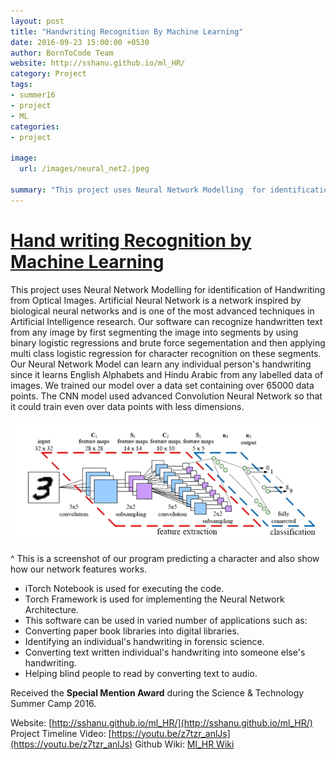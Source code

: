 ```yaml
---
layout: post
title: "Handwriting Recognition By Machine Learning"
date: 2016-09-23 15:00:00 +0530
author: BornToCode Team
website: http://sshanu.github.io/ml_HR/
category: Project
tags:
- summer16
- project
- ML
categories:
- project

image:
  url: /images/neural_net2.jpeg

summary: "This project uses Neural Network Modelling  for identification of Handwriting from Optical Images."
---
```


# [Hand writing Recognition by Machine Learning](http://sshanu.github.io/ml_HR/)

This project uses Neural Network Modelling  for identification of Handwriting from Optical Images.
Artificial Neural Network is a network inspired by biological neural networks and is one of the most advanced techniques in Artificial Intelligence research.
Our software  can recognize handwritten text from any image by first segmenting the image into segments by using binary logistic regressions and brute force segementation and then applying multi class logistic regression for character recognition on these segments.
Our Neural Network Model  can learn any individual person's handwriting since it  learns English Alphabets and Hindu Arabic from any labelled data of images.
We trained our model over a data set containing over 65000 data points.
The CNN model used advanced Convolution Neural Network so that it could train even over data points with less dimensions.

![image,center](https://github.com/Sshanu/ml_HR/raw/gh-pages/CNNArchitecture.jpg)

^ This is a screenshot of our program predicting a character and also show how our network features works.

* iTorch Notebook is used for executing the code.
* Torch Framework is used for implementing the Neural Network Architecture.
* This software can be used in varied number of applications such as:
* Converting paper book libraries into digital libraries.
* Identifying  an individual's handwriting in forensic science.
* Converting text written individual's handwriting into someone else's handwriting.
* Helping blind people to read by converting text to audio.

Received the **Special Mention Award** during the Science & Technology Summer
Camp 2016.

Website: [http://sshanu.github.io/ml_HR/](http://sshanu.github.io/ml_HR/)
Project Timeline Video: [https://youtu.be/z7tzr_anlJs](https://youtu.be/z7tzr_anlJs)
Github Wiki: [Ml_HR Wiki](https://github.com/Sshanu/ml_HR/wiki)
